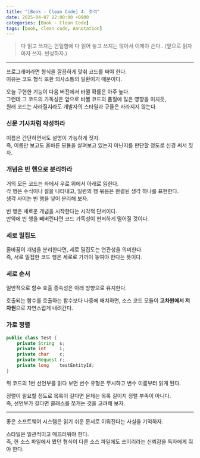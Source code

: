 ```yaml
---
title: "[Book - Clean Code] 4. 주석"
date: 2025-04-07 22:00:00 +0900
categories: [Book - Clean Code]
tags: [book, clean code, Annotation]
---
```


> 다 읽고 쓰자는 안일함에 다 읽어 놓고 쓰지는 않아서 이제야 쓴다.. (앞으로 읽자마자 쓰자. 반성하자.)

---

프로그래머라면 형식을 깔끔하게 맞춰 코드를 짜야 한다.   
이유는 코드 형식 또한 의사소통의 일환이기 때문이다.

오늘 구현한 기능이 다음 버전에서 바뀔 확률은 아주 높다.   
그런데 그 코드의 가독성은 앞으로 바뀔 코드의 품질에 많은 영향을 미치듯,   
원래 코드는 사라질지라도 개발자의 스타일과 규율은 사라지지 않는다.

### 신문 기사처럼 작성하라

이름은 간단하면서도 설명이 가능하게 짓자.   
즉, 이름만 보고도 올바른 모듈을 살펴보고 있는지 아닌지를 판단할 정도로 신경 써서 짓자.

### 개념은 빈 행으로 분리하라
거의 모든 코드는 좌에서 우로 위에서 아래로 읽힌다.   
각 행은 수식이나 절을 나타내고, 일련의 행 묶음은 완결된 생각 하나를 표현한다.   
생각 사이는 빈 행을 넣어 분리해 보자.

빈 행은 새로운 개념을 시작한다는 시각적 단서이다.   
만약에 빈 행을 빼버린다면 코드 가독성이 현저하게 떨어질 것이다.

### 세로 밀집도
줄바꿈이 개념을 분리한다면, 세로 밀집도는 연관성을 의미한다.   
즉, 서로 밀접한 코드 행은 세로로 가까이 놓여야 한다는 뜻이다.

### 세로 순서
일반적으로 함수 호출 종속성은 아래 방향으로 유지한다.

호출되는 함수를 호출하는 함수보다 나중에 배치하면, 소스 코드 모듈이 **고차원에서 저차원**으로 자연스럽게 내려간다.

### 가로 정렬
```java
public class Test {
    private String  s;
    private int     i;
    private char    c;
    private Request r;
    private long    testEntityId;
}
```
위 코드의 1번 선언부를 읽다 보면 변수 유형은 무시하고 변수 이름부터 읽게 된다.

정렬이 필요할 정도로 목록이 길다면 문제는 목록 길이지 정렬 부족이 아니다.   
즉, 선언부가 길다면 클래스를 쪼개는 것을 고려해 보자.

---
좋은 소프트웨어 시스템은 읽기 쉬운 문서로 이뤄진다는 사실을 기억하자.

스타일은 일관적이고 매끄러워야 한다.   
즉, 한 소스 파일에서 봤던 형식이 다른 소스 파일에도 쓰이리라는 신뢰감을 독자에게 줘야 한다.
